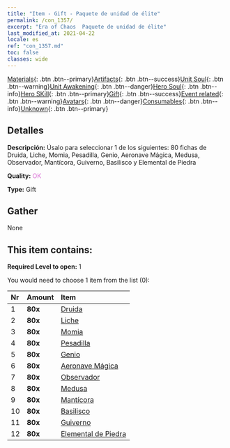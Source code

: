 ```yaml
---
title: "Item - Gift - Paquete de unidad de élite"
permalink: /con_1357/
excerpt: "Era of Chaos  Paquete de unidad de élite"
last_modified_at: 2021-04-22
locale: es
ref: "con_1357.md"
toc: false
classes: wide
---
```

 [Materials](/ItemsES/){: .btn .btn--primary}[Artifacts](/ItemsES/Artifacts/){: .btn .btn--success}[Unit Soul](/ItemsES/UnitSoul/){: .btn .btn--warning}[Unit Awakening](/ItemsES/UnitAwakening/){: .btn .btn--danger}[Hero Soul](/ItemsES/HeroSoul/){: .btn .btn--info}[Hero SKill](/ItemsES/HeroSkill/){: .btn .btn--primary}[Gift](/ItemsES/Gift/){: .btn .btn--success}[Event related](/ItemsES/Events/){: .btn .btn--warning}[Avatars](/ItemsES/Avatars/){: .btn .btn--danger}[Consumables](/ItemsES/Consumables/){: .btn .btn--info}[Unknown](/ItemsES/Unknown/){: .btn .btn--primary}

## Detalles
 **Descripción:** Úsalo para seleccionar 1 de los siguientes: 80 fichas de Druida, Liche, Momia, Pesadilla, Genio, Aeronave Mágica, Medusa, Observador, Mantícora, Guiverno, Basilisco y Elemental de Piedra

 **Quality:** <span style="color: #DA70D6">OK</span>

 **Type:** Gift

## Gather

  None

## This item contains:

 **Required Level to open:** 1

 You would need to choose 1 item from the list (0):

  | Nr | Amount |     Item    |
  |:---|:-------|:------------|
  | 1 |  **80x** | [Druida](/es/Items/unt_206/) |  | 
  | 2 |  **80x** | [Liche](/es/Items/unt_212/) |  | 
  | 3 |  **80x** | [Momia](/es/Items/unt_215/) |  | 
  | 4 |  **80x** | [Pesadilla](/es/Items/unt_233/) |  | 
  | 5 |  **80x** | [Genio](/es/Items/unt_239/) |  | 
  | 6 |  **80x** | [Aeronave Mágica](/es/Items/unt_242/) |  | 
  | 7 |  **80x** | [Observador](/es/Items/unt_246/) |  | 
  | 8 |  **80x** | [Medusa](/es/Items/unt_247/) |  | 
  | 9 |  **80x** | [Mantícora](/es/Items/unt_249/) |  | 
  | 10 |  **80x** | [Basilisco](/es/Items/unt_256/) |  | 
  | 11 |  **80x** | [Guiverno](/es/Items/unt_258/) |  | 
  | 12 |  **80x** | [Elemental de Piedra](/es/Items/unt_266/) |  | 
